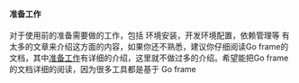 #### 准备工作

对于使用前的准备需要做的工作，包括 环境安装，开发环境配置，依赖管理等
有太多的文章来介绍这方面的内容，如果你还不熟悉，建议你仔细阅读Go frame的文档，其中[准备工作](https://goframe.org/prepare/install)有详细的介绍，这里就不做过多的介绍。希望能把Go frame的文档详细的阅读，因为很多工具都是基于
Go frame